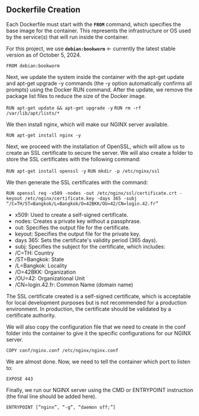 ## Dockerfile Creation

Each Dockerfile must start with the **`FROM`** command, which specifies the base image for the container. This represents the infrastructure or OS used by the service(s) that will run inside the container.

For this project, we use **`debian:bookworm`** ← currently the latest stable version as of October 5, 2024.

`FROM debian:bookworm`

Next, we update the system inside the container with the apt-get update and apt-get upgrade -y commands (the -y option automatically confirms all prompts) using the Docker RUN command. After the update, we remove the package list files to reduce the size of the Docker image.

`RUN apt-get update && apt-get upgrade -y`
`RUN rm -rf /var/lib/apt/lists/*`

We then install nginx, which will make our NGINX server available.

`RUN apt-get install nginx -y`

Next, we proceed with the installation of OpenSSL, which will allow us to create an SSL certificate to secure the server. We will also create a folder to store the SSL certificates with the following command:

`RUN apt-get install openssl -y`
`RUN mkdir -p /etc/nginx/ssl`

We then generate the SSL certificates with the command:

`RUN openssl req -x509 -nodes -out /etc/nginx/ssl/certificate.crt -keyout /etc/nginx/certificate.key -days 365 -subj “/C=TH/ST=Bangkok/L=Bangkok/O=42BKK/OU=42/CN=login.42.fr”`

- x509: Used to create a self-signed certificate.
- nodes: Creates a private key without a passphrase.
- out: Specifies the output file for the certificate.
- keyout: Specifies the output file for the private key.
- days 365: Sets the certificate's validity period (365 days).
- subj: Specifies the subject for the certificate, which includes:
- /C=TH: Country
- /ST=Bangkok: State
- /L=Bangkok: Locality
- /O=42BKK: Organization
- /OU=42: Organizational Unit
- /CN=login.42.fr: Common Name (domain name)

The SSL certificate created is a self-signed certificate, which is acceptable for local development purposes but is not recommended for a production environment. In production, the certificate should be validated by a certificate authority.

We will also copy the configuration file that we need to create in the conf folder into the container to give it the specific configurations for our NGINX server.

`COPY conf/nginx.conf /etc/nginx/nginx.conf`

We are almost done. Now, we need to tell the container which port to listen to:

`EXPOSE 443`

Finally, we run our NGINX server using the CMD or ENTRYPOINT instruction (the final line should be added here).

`ENTRYPOINT [”nginx”, “-g”, “daemon off;”]`
